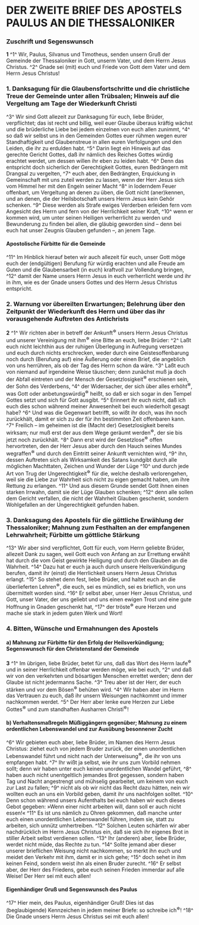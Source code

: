 # DER ZWEITE BRIEF DES APOSTELS PAULUS AN DIE THESSALONIKER

### Zuschrift und Segenswunsch

__1__
^1^ Wir, Paulus, Silvanus und Timotheus, senden unsern Gruß der Gemeinde der Thessaloniker in Gott, unserm Vater, und dem Herrn Jesus Christus.
^2^ Gnade sei (mit) euch und Friede von Gott dem Vater und dem Herrn Jesus Christus!

### 1. Danksagung für die Glaubensfortschritte und die christliche Treue der Gemeinde unter allen Trübsalen; Hinweis auf die Vergeltung am Tage der Wiederkunft Christi

^3^ Wir sind Gott allezeit zur Danksagung für euch, liebe Brüder, verpflichtet; das ist recht und billig, weil euer Glaube überaus kräftig wächst und die brüderliche Liebe bei jedem einzelnen von euch allen zunimmt,
^4^ so daß wir selbst uns in den Gemeinden Gottes euer rühmen wegen eurer Standhaftigkeit und Glaubenstreue in allen euren Verfolgungen und den Leiden, die ihr zu erdulden habt.
^5^ Darin liegt ein Hinweis auf das gerechte Gericht Gottes, daß ihr nämlich des Reiches Gottes würdig erachtet werdet, um dessen willen ihr eben zu leiden habt.
^6^ Denn das entspricht doch sicherlich der Gerechtigkeit Gottes, euren Bedrängern mit Drangsal zu vergelten,
^7^ euch aber, den Bedrängten, Erquickung in Gemeinschaft mit uns zuteil werden zu lassen, wenn der Herr Jesus sich vom Himmel her mit den Engeln seiner Macht
^8^ in loderndem Feuer offenbart, um Vergeltung an denen zu üben, die Gott nicht (aner)kennen, und an denen, die der Heilsbotschaft unsers Herrn Jesus kein Gehör schenken.
^9^ Diese werden als Strafe ewiges Verderben erleiden fern vom Angesicht des Herrn und fern von der Herrlichkeit seiner Kraft,
^10^ wenn er kommen wird, um unter seinen Heiligen verherrlicht zu werden und Bewunderung zu finden bei allen, die gläubig geworden sind – denn bei euch hat unser Zeugnis Glauben gefunden –, an jenem Tage.

#### Apostolische Fürbitte für die Gemeinde

^11^ Im Hinblick hierauf beten wir auch allezeit für euch, unser Gott möge euch der (endgültigen) Berufung für würdig erachten und alle Freude am Guten und die Glaubensarbeit (in euch) kraftvoll zur Vollendung bringen,
^12^ damit der Name unsers Herrn Jesus in euch verherrlicht werde und ihr in ihm, wie es der Gnade unsers Gottes und des Herrn Jesus Christus entspricht.

### 2. Warnung vor übereilten Erwartungen; Belehrung über den Zeitpunkt der Wiederkunft des Herrn und über das ihr vorausgehende Auftreten des Antichrists

__2__
^1^ Wir richten aber in betreff der Ankunft<sup title="= Wiederkunft">&#x2732;</sup> unsers Herrn Jesus Christus und unserer Vereinigung mit ihm<sup title="oder: Entrückung zu ihm">&#x2732;</sup> eine Bitte an euch, liebe Brüder:
^2^ Laßt euch nicht leichthin aus der ruhigen Überlegung in Aufregung versetzen und euch durch nichts erschrecken, weder durch eine Geistesoffenbarung noch durch (Berufung auf) eine Äußerung oder einen Brief, die angeblich von uns herrühren, als ob der Tag des Herrn schon da wäre.
^3^ Laßt euch von niemand auf irgendeine Weise täuschen; denn zunächst muß ja doch der Abfall eintreten und der Mensch der Gesetzlosigkeit<sup title="oder: des Frevels">&#x2732;</sup> erschienen sein, der Sohn des Verderbens,
^4^ der Widersacher, der sich über alles erhöht<sup title="oder: gegen alles erhebt">&#x2732;</sup>, was Gott oder anbetungswürdig<sup title="oder: rechtmäßige Gottesverehrung">&#x2732;</sup> heißt, so daß er sich sogar in den Tempel Gottes setzt und sich für Gott ausgibt.
^5^ Erinnert ihr euch nicht, daß ich euch dies schon während meiner Anwesenheit bei euch wiederholt gesagt habe?
^6^ Und was die Gegenwart betrifft, so wißt ihr doch, was ihn noch zurückhält, damit er sich zu der für ihn bestimmten Zeit offenbaren kann.
^7^ Freilich – im geheimen ist die (Macht der) Gesetzlosigkeit bereits wirksam; nur muß erst der aus dem Wege geräumt werden<sup title="oder: sein">&#x2732;</sup>, der sie bis jetzt noch zurückhält.
^8^ Dann erst wird der Gesetzlose<sup title="oder: Frevler">&#x2732;</sup> offen hervortreten, den der Herr Jesus aber durch den Hauch seines Mundes wegraffen<sup title="oder: umbringen">&#x2732;</sup> und durch den Eintritt seiner Ankunft vernichten wird,
^9^ ihn, dessen Auftreten sich als Wirksamkeit des Satans kundgibt durch alle möglichen Machttaten, Zeichen und Wunder der Lüge
^10^ und durch jede Art von Trug der Ungerechtigkeit<sup title="oder: trügerischer Verführung">&#x2732;</sup> für die, welche deshalb verlorengehen, weil sie die Liebe zur Wahrheit sich nicht zu eigen gemacht haben, um ihre Rettung zu erlangen.
^11^ Und aus diesem Grunde sendet Gott ihnen einen starken Irrwahn, damit sie der Lüge Glauben schenken;
^12^ denn alle sollen dem Gericht verfallen, die nicht der Wahrheit Glauben geschenkt, sondern Wohlgefallen an der Ungerechtigkeit gefunden haben.

### 3. Danksagung des Apostels für die göttliche Erwählung der Thessaloniker; Mahnung zum Festhalten an der empfangenen Lehrwahrheit; Fürbitte um göttliche Stärkung

^13^ Wir aber sind verpflichtet, Gott für euch, vom Herrn geliebte Brüder, allezeit Dank zu sagen, weil Gott euch von Anfang an zur Errettung erwählt hat durch die vom Geist gewirkte Heiligung und durch den Glauben an die Wahrheit.
^14^ Dazu hat er euch ja auch durch unsere Heilsverkündigung berufen, damit ihr (einst) die Herrlichkeit unsers Herrn Jesus Christus erlangt.
^15^ So stehet denn fest, liebe Brüder, und haltet euch an die überlieferten Lehren<sup title="oder: Weisungen">&#x2732;</sup>, die euch, sei es mündlich, sei es brieflich, von uns übermittelt worden sind.
^16^ Er selbst aber, unser Herr Jesus Christus, und Gott, unser Vater, der uns geliebt und uns einen ewigen Trost und eine gute Hoffnung in Gnaden geschenkt hat,
^17^ der tröste<sup title="= ermutige">&#x2732;</sup> eure Herzen und mache sie stark in jedem guten Werk und Wort!

### 4. Bitten, Wünsche und Ermahnungen des Apostels

#### a) Mahnung zur Fürbitte für den Erfolg der Heilsverkündigung; Segenswunsch für den Christenstand der Gemeinde

__3__
^1^ Im übrigen, liebe Brüder, betet für uns, daß das Wort des Herrn laufe<sup title="= sich schnell ausbreite">&#x2732;</sup> und in seiner Herrlichkeit offenbar werden möge, wie bei euch,
^2^ und daß wir von den verkehrten und bösartigen Menschen errettet werden; denn der Glaube ist nicht jedermanns Sache.
^3^ Treu aber ist der Herr, der euch stärken und vor dem Bösen<sup title="= dem Teufel">&#x2732;</sup> behüten wird.
^4^ Wir haben aber im Herrn das Vertrauen zu euch, daß ihr unsern Weisungen nachkommt und immer nachkommen werdet.
^5^ Der Herr aber lenke eure Herzen zur Liebe Gottes<sup title="oder: gegen Gott">&#x2732;</sup> und zum standhaften Ausharren Christi<sup title="oder: zum geduldigen Harren auf Christus">&#x2732;</sup>!

#### b) Verhaltensmaßregeln Müßiggängern gegenüber; Mahnung zu einem ordentlichen Lebenswandel und zur Ausübung besonnener Zucht

^6^ Wir gebieten euch aber, liebe Brüder, im Namen des Herrn Jesus Christus: ziehet euch von jedem Bruder zurück, der einen unordentlichen Lebenswandel führt und nicht nach der Unterweisung<sup title="oder: den Weisungen lebt">&#x2732;</sup>, die ihr von uns empfangen habt.
^7^ Ihr wißt ja selbst, wie ihr uns zum Vorbild nehmen sollt; denn wir haben unter euch keinen unordentlichen Wandel geführt,
^8^ haben auch nicht unentgeltlich jemandes Brot gegessen, sondern haben Tag und Nacht angestrengt und mühselig gearbeitet, um keinem von euch zur Last zu fallen;
^9^ nicht als ob wir nicht das Recht dazu hätten, nein wir wollten euch an uns ein Vorbild geben, damit ihr uns nachfolgen solltet.
^10^ Denn schon während unsers Aufenthalts bei euch haben wir euch dieses Gebot gegeben: »Wenn einer nicht arbeiten will, dann soll er auch nicht essen!«
^11^ Es ist uns nämlich zu Ohren gekommen, daß manche unter euch einen unordentlichen Lebenswandel führen, indem sie, statt zu arbeiten, sich unnütz umhertreiben.
^12^ Solchen Leuten schärfen wir aber nachdrücklich im Herrn Jesus Christus ein, daß sie sich ihr eigenes Brot in stiller Arbeit selbst verdienen sollen.
^13^ Ihr (anderen) aber, liebe Brüder, werdet nicht müde, das Rechte zu tun.
^14^ Sollte jemand aber dieser unserer brieflichen Weisung nicht nachkommen, so merkt ihn euch und meidet den Verkehr mit ihm, damit er in sich gehe;
^15^ doch sehet in ihm keinen Feind, sondern weist ihn als einen Bruder zurecht.
^16^ Er selbst aber, der Herr des Friedens, gebe euch seinen Frieden immerdar auf alle Weise! Der Herr sei mit euch allen!

#### Eigenhändiger Gruß und Segenswunsch des Paulus

^17^ Hier mein, des Paulus, eigenhändiger Gruß! Dies ist das (beglaubigende) Kennzeichen in jedem meiner Briefe: so schreibe ich<sup title="= so sieht meine Handschrift oder: Namensunterschrift aus">&#x2732;</sup>!
^18^ Die Gnade unsers Herrn Jesus Christus sei mit euch allen!